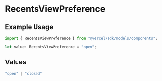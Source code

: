 # RecentsViewPreference

## Example Usage

```typescript
import { RecentsViewPreference } from "@vercel/sdk/models/components";

let value: RecentsViewPreference = "open";
```

## Values

```typescript
"open" | "closed"
```